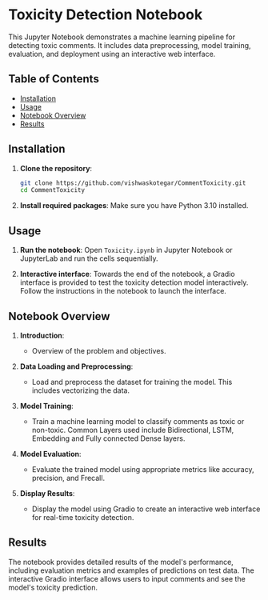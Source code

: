 # Toxicity Detection Notebook

This Jupyter Notebook demonstrates a machine learning pipeline for detecting toxic comments. It includes data preprocessing, model training, evaluation, and deployment using an interactive web interface.

## Table of Contents
- [Installation](#installation)
- [Usage](#usage)
- [Notebook Overview](#notebook-overview)
- [Results](#results)


## Installation

1. **Clone the repository**:
    ```sh
    git clone https://github.com/vishwaskotegar/CommentToxicity.git
    cd CommentToxicity
    ```

2. **Install required packages**:
    Make sure you have Python 3.10 installed. 

## Usage

1. **Run the notebook**:
    Open `Toxicity.ipynb` in Jupyter Notebook or JupyterLab and run the cells sequentially.

2. **Interactive interface**:
    Towards the end of the notebook, a Gradio interface is provided to test the toxicity detection model interactively. Follow the instructions in the notebook to launch the interface.

## Notebook Overview

1. **Introduction**:
    - Overview of the problem and objectives.

2. **Data Loading and Preprocessing**:
    - Load and preprocess the dataset for training the model. This includes vectorizing the data.

3. **Model Training**:
    - Train a machine learning model to classify comments as toxic or non-toxic. Common Layers used include Bidirectional, LSTM, Embedding and Fully connected Dense layers.

4. **Model Evaluation**:
    - Evaluate the trained model using appropriate metrics like accuracy, precision, and Frecall.

5. **Display Results**:
    - Display the model using Gradio to create an interactive web interface for real-time toxicity detection.

## Results

The notebook provides detailed results of the model's performance, including evaluation metrics and examples of predictions on test data. The interactive Gradio interface allows users to input comments and see the model's toxicity prediction.

